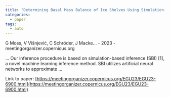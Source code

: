 ```yaml
---
title: "Determining Basal Mass Balance of Ice Shelves Using Simulation-Based Inference"
categories:
  - paper
tags:
  - auto
---
```

G Moss, V Višnjević, C Schröder, J Macke… - 2023 - meetingorganizer.copernicus.org

… Our inference procedure is based on simulation-based inference (SBI) [1], a novel machine learning inference method. SBI utilizes artificial neural networks to approximate …

Link to paper: [https://meetingorganizer.copernicus.org/EGU23/EGU23-6900.html](https://meetingorganizer.copernicus.org/EGU23/EGU23-6900.html)
